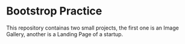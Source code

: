 # Bootstrop Practice
This repository containas two small projects, the first one is an Image Gallery, another is a Landing Page of a startup.

